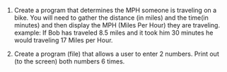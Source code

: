 1. Create a program that determines the MPH someone is traveling on a bike. You will need to gather the distance (in miles) and the time(in minutes) and then display the MPH (Miles Per Hour) they are traveling.
example: If Bob has traveled 8.5 miles and it took him 30 minutes he would traveling 17 Miles per Hour.

2. Create a program (file) that allows a user to enter 2 numbers. Print out (to the screen) both numbers 6 times.
